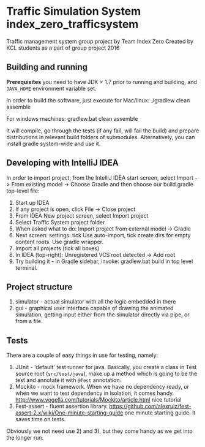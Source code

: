 # Traffic Simulation System index_zero_trafficsystem

Traffic management system group project by Team Index Zero
Created by KCL students as a part of group project 2016

## Building and running

**Prerequisites** you need to have JDK > 1.7 prior to running and building, and `JAVA_HOME` environment variable set.

 In order to build the software, just execute for Mac/linux: ./gradlew clean assemble

 For windows machines: gradlew.bat clean assemble

 It will compile, go through the tests (if any fail, will fail the build) and prepare distributions in relevant build
 folders of submodules. Alternatively, you can install gradle system-wide and use it.


## Developing with IntelliJ IDEA

 In order to import project, from the IntelliJ IDEA start screen, select Import -> From existing model -> Choose Gradle
 and then choose our build.gradle top-level file:
 
1. Start up IDEA
2. If any project is open, click File -> Close project
3. From IDEA New project screen, select Import project
4. Select Traffic System project folder
5. When asked what to do: Import project from external model -> Gradle
6. Next screen: settings: tick Use auto-import, tick create dirs for empty content roots. Use gradle wrapper.
7. Import all projects (tick all boxes) 
8. In IDEA (top-right): Unregistered VCS root detected -> Add root
9. Try building it - in Gradle sidebar, invoke: gradlew.bat build in top level terminal.
 

## Project structure

1. simulator - actual simulator with all the logic embedded in there
2. gui - graphical user interface capable of drawing the animated simulation, getting input either from the simulator
 directly via pipe, or from a file.
 
## Tests 
 
There are a couple of easy things in use for testing, namely: 
 
1. JUnit - 'default' test runner for java. Basically, you create a class in Test source root (`src/test/java`), make up 
 a method which is going to be the test and annotate it with `@Test` annotation. 
2. Mockito - mock framework. When we have no dependency ready, or when we want to test dependency in isolation, it comes handy. http://www.vogella.com/tutorials/Mockito/article.html nice tutorial
3. Fest-assert - fluent assertion library. https://github.com/alexruiz/fest-assert-2.x/wiki/One-minute-starting-guide one minute starting guide. It saves time on tests. 
 
Obviously we not need use 2) and 3), but they come handy as we get into the longer run.
